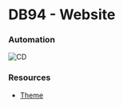 # DB94 - Website

### Automation
![CD](https://github.com/db-94/db94/workflows/CD/badge.svg)

### Resources
- [Theme](https://github.com/BlackrockDigital/startbootstrap-grayscale)

